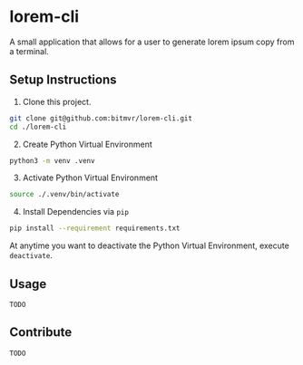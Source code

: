 # lorem-cli

A small application that allows for a user to generate lorem ipsum copy from a terminal.

## Setup Instructions

1. Clone this project.

```bash
git clone git@github.com:bitmvr/lorem-cli.git
cd ./lorem-cli
```

2. Create Python Virtual Environment

```bash
python3 -m venv .venv
```

3. Activate Python Virtual Environment
```bash
source ./.venv/bin/activate
```
4. Install Dependencies via `pip`
```bash
pip install --requirement requirements.txt
``` 

At anytime you want to deactivate the Python Virtual Environment, execute `deactivate`.

## Usage

```
TODO
```

## Contribute

```
TODO
```

